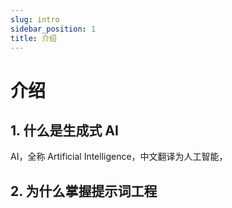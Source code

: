 ```yaml
---
slug: intro
sidebar_position: 1
title: 介绍
---
```


# 介绍

## 1. 什么是生成式 AI

AI，全称 Artificial Intelligence，中文翻译为人工智能，

## 2. 为什么掌握提示词工程